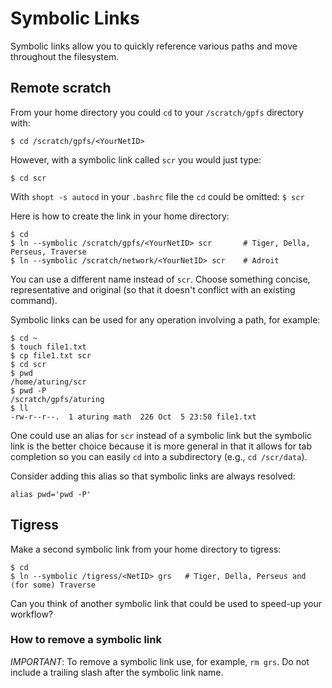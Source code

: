 # Symbolic Links

Symbolic links allow you to quickly reference various paths and move throughout the filesystem.

## Remote scratch

From your home directory you could `cd` to your `/scratch/gpfs` directory with:

```
$ cd /scratch/gpfs/<YourNetID>
```

However, with a symbolic link called `scr` you would just type:

```
$ cd scr
```

With `shopt -s autocd` in your `.bashrc` file the `cd` could be omitted: `$ scr` 

Here is how to create the link in your home directory:

```
$ cd
$ ln --symbolic /scratch/gpfs/<YourNetID> scr       # Tiger, Della, Perseus, Traverse
$ ln --symbolic /scratch/network/<YourNetID> scr    # Adroit
```

You can use a different name instead of `scr`. Choose something concise, representative and original (so that it doesn't conflict with an existing command).

Symbolic links can be used for any operation involving a path, for example:

```
$ cd ~
$ touch file1.txt
$ cp file1.txt scr
$ cd scr
$ pwd
/home/aturing/scr
$ pwd -P
/scratch/gpfs/aturing
$ ll
-rw-r--r--.  1 aturing math  226 Oct  5 23:50 file1.txt
```

One could use an alias for `scr` instead of a symbolic link but the symbolic link is the better choice because it is more general in that it allows for tab completion so you can easily `cd` into a subdirectory (e.g., `cd /scr/data`).

Consider adding this alias so that symbolic links are always resolved:

```
alias pwd='pwd -P'
```

## Tigress

Make a second symbolic link from your home directory to tigress:

```
$ cd
$ ln --symbolic /tigress/<NetID> grs   # Tiger, Della, Perseus and (for some) Traverse
```

Can you think of another symbolic link that could be used to speed-up your workflow?

### How to remove a symbolic link

*IMPORTANT*: To remove a symbolic link use, for example, `rm grs`. Do not include a trailing slash after the symbolic link name.
